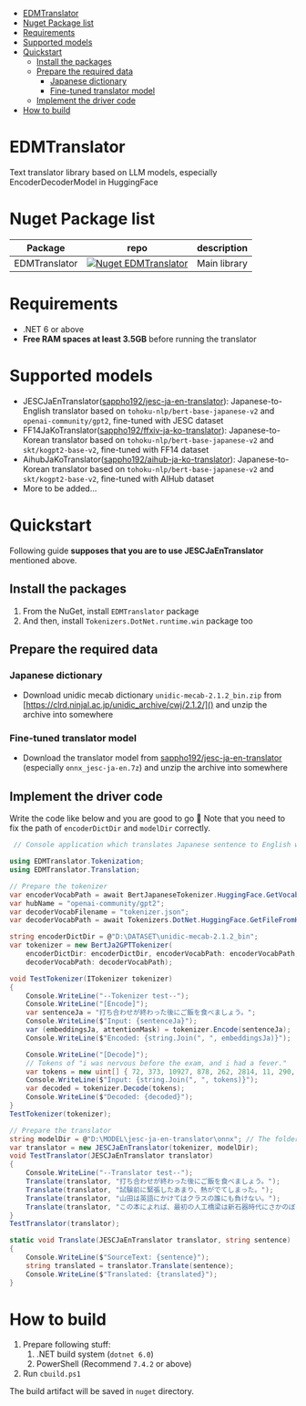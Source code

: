 - [EDMTranslator](#edmtranslator)
- [Nuget Package list](#nuget-package-list)
- [Requirements](#requirements)
- [Supported models](#supported-models)
- [Quickstart](#quickstart)
  - [Install the packages](#install-the-packages)
  - [Prepare the required data](#prepare-the-required-data)
    - [Japanese dictionary](#japanese-dictionary)
    - [Fine-tuned translator model](#fine-tuned-translator-model)
  - [Implement the driver code](#implement-the-driver-code)
- [How to build](#how-to-build)

# EDMTranslator

Text translator library based on LLM models, especially EncoderDecoderModel in HuggingFace

# Nuget Package list

| Package       | repo                                                                                                                            | description  |
| ------------- | ------------------------------------------------------------------------------------------------------------------------------- | ------------ |
| EDMTranslator | [![Nuget EDMTranslator](https://img.shields.io/nuget/v/EDMTranslator.svg?style=flat)](https://www.nuget.org/packages/EDMTranslator/) | Main library |

# Requirements

* .NET 6 or above
* **Free RAM spaces at least 3.5GB** before running the translator

# Supported models

* JESCJaEnTranslator([sappho192/jesc-ja-en-translator](https://huggingface.co/sappho192/jesc-ja-en-translator)): Japanese-to-English translator based on `tohoku-nlp/bert-base-japanese-v2` and `openai-community/gpt2`, fine-tuned with JESC dataset
* FF14JaKoTranslator([sappho192/ffxiv-ja-ko-translator](https://github.com/sappho192/ffxiv-ja-ko-translator)): Japanese-to-Korean translator based on `tohoku-nlp/bert-base-japanese-v2` and `skt/kogpt2-base-v2`, fine-tuned with FF14 dataset
* AihubJaKoTranslator([sappho192/aihub-ja-ko-translator](https://huggingface.co/sappho192/aihub-ja-ko-translator)): Japanese-to-Korean translator based on `tohoku-nlp/bert-base-japanese-v2` and `skt/kogpt2-base-v2`, fine-tuned with AIHub dataset
* More to be added...

# Quickstart

Following guide **supposes that you are to use JESCJaEnTranslator** mentioned above.

## Install the packages

1. From the NuGet, install `EDMTranslator` package
2. And then, install `Tokenizers.DotNet.runtime.win` package too

## Prepare the required data

### Japanese dictionary

* Download unidic mecab dictionary `unidic-mecab-2.1.2_bin.zip` from [https://clrd.ninjal.ac.jp/unidic_archive/cwj/2.1.2/]() and unzip the archive into somewhere

### Fine-tuned translator model

* Download the translator model from [sappho192/jesc-ja-en-translator](https://huggingface.co/sappho192/jesc-ja-en-translator/blob/main/onnx_jesc-ja-en.7z) (especially `onnx_jesc-ja-en.7z`) and unzip the archive into somewhere

## Implement the driver code

Write the code like below and you are good to go 🫡
Note that you need to fix the path of `encoderDictDir` and `modelDir` correctly.

```csharp
 // Console application which translates Japanese sentence to English with JESCJaEnTranslator

using EDMTranslator.Tokenization;
using EDMTranslator.Translation;

// Prepare the tokenizer
var encoderVocabPath = await BertJapaneseTokenizer.HuggingFace.GetVocabFromHub("tohoku-nlp/bert-base-japanese-v2");
var hubName = "openai-community/gpt2";
var decoderVocabFilename = "tokenizer.json";
var decoderVocabPath = await Tokenizers.DotNet.HuggingFace.GetFileFromHub(hubName, decoderVocabFilename, "deps");

string encoderDictDir = @"D:\DATASET\unidic-mecab-2.1.2_bin";
var tokenizer = new BertJa2GPTTokenizer(
    encoderDictDir: encoderDictDir, encoderVocabPath: encoderVocabPath,
    decoderVocabPath: decoderVocabPath);

void TestTokenizer(ITokenizer tokenizer)
{
    Console.WriteLine("--Tokenizer test--");
    Console.WriteLine("[Encode]");
    var sentenceJa = "打ち合わせが終わった後にご飯を食べましょう。";
    Console.WriteLine($"Input: {sentenceJa}");
    var (embeddingsJa, attentionMask) = tokenizer.Encode(sentenceJa);
    Console.WriteLine($"Encoded: {string.Join(", ", embeddingsJa)}");

    Console.WriteLine("[Decode]");
    // Tokens of "i was nervous before the exam, and i had a fever."
    var tokens = new uint[] { 72, 373, 10927, 878, 262, 2814, 11, 290, 1312, 550, 257, 17372, 13 };
    Console.WriteLine($"Input: {string.Join(", ", tokens)}");
    var decoded = tokenizer.Decode(tokens);
    Console.WriteLine($"Decoded: {decoded}");
}
TestTokenizer(tokenizer);

// Prepare the translator
string modelDir = @"D:\MODEL\jesc-ja-en-translator\onnx"; // The folder should contains encoder_model.onnx and decoder_model_merged.onnx
var translator = new JESCJaEnTranslator(tokenizer, modelDir);
void TestTranslator(JESCJaEnTranslator translator)
{
    Console.WriteLine("--Translator test--");
    Translate(translator, "打ち合わせが終わった後にご飯を食べましょう。");
    Translate(translator, "試験前に緊張したあまり、熱がでてしまった。");
    Translate(translator, "山田は英語にかけてはクラスの誰にも負けない。");
    Translate(translator, "この本によれば、最初の人工橋梁は新石器時代にさかのぼるという。");
}
TestTranslator(translator);

static void Translate(JESCJaEnTranslator translator, string sentence)
{
    Console.WriteLine($"SourceText: {sentence}");
    string translated = translator.Translate(sentence);
    Console.WriteLine($"Translated: {translated}");
}
```

# How to build

1. Prepare following stuff:
   1. .NET build system (`dotnet 6.0`)
   2. PowerShell (Recommend `7.4.2` or above)
2. Run `cbuild.ps1`

The build artifact will be saved in `nuget` directory.
